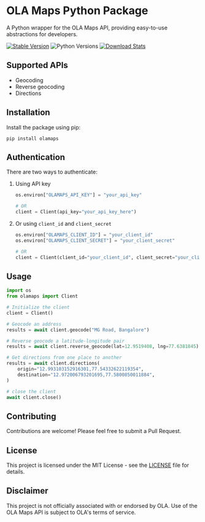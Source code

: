 # OLA Maps Python Package

A Python wrapper for the OLA Maps API, providing easy-to-use abstractions for developers.

[![Stable Version](https://img.shields.io/pypi/v/olamaps?label=stable)](https://pypi.org/project/olamaps/)
![Python Versions](https://img.shields.io/pypi/pyversions/olamaps)
[![Download Stats](https://img.shields.io/pypi/dm/olamaps)](https://pypistats.org/packages/olamaps)

## Supported APIs

- Geocoding
- Reverse geocoding
- Directions

## Installation

Install the package using pip:

```
pip install olamaps
```

## Authentication

There are two ways to authenticate:

1. Using API key

   ```python
   os.environ["OLAMAPS_API_KEY"] = "your_api_key"

   # OR
   client = Client(api_key="your_api_key_here")
   ```

2. Or using `client_id` and `client_secret`

   ```python
   os.environ["OLAMAPS_CLIENT_ID"] = "your_client_id"
   os.environ["OLAMAPS_CLIENT_SECRET"] = "your_client_secret"

   # OR
   client = Client(client_id="your_client_id", client_secret="your_client_secret")
   ```

## Usage

```python
import os
from olamaps import Client

# Initialize the client
client = Client()

# Geocode an address
results = await client.geocode("MG Road, Bangalore")

# Reverse geocode a latitude-longitude pair
results = await client.reverse_geocode(lat=12.9519408, lng=77.6381845)

# Get directions from one place to another
results = await client.directions(
    origin="12.993103152916301,77.54332622119354",
    destination="12.972006793201695,77.5800850011884",
)

# close the client
await client.close()
```

## Contributing

Contributions are welcome! Please feel free to submit a Pull Request.

## License

This project is licensed under the MIT License - see the [LICENSE](LICENSE) file for details.

## Disclaimer

This project is not officially associated with or endorsed by OLA. Use of the OLA Maps API is subject to OLA's terms of service.
